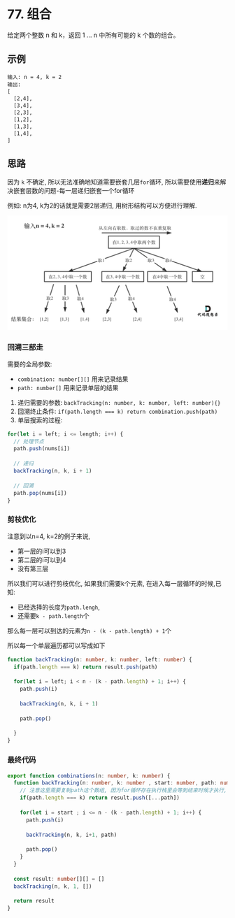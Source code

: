 # 77. 组合 

给定两个整数 n 和 k，返回 1 ... n 中所有可能的 k 个数的组合。

## 示例
```
输入: n = 4, k = 2
输出:
[
  [2,4],
  [3,4],
  [2,3],
  [1,2],
  [1,3],
  [1,4],
]
```

## 思路

因为 `k` 不确定, 所以无法准确地知道需要嵌套几层`for`循环, 所以需要使用**递归**来解决嵌套层数的问题-每一层递归嵌套一个for循环

例如: n为4, k为2的话就是需要2层递归, 用树形结构可以方便进行理解. 

![combination](../../static/img/back-tracking/combination.png)

### 回溯三部走

需要的全局参数:
  * `combination: number[][]` 用来记录结果
  * `path: number[]` 用来记录单层的结果
1. 递归需要的参数: `backTracking(n: number, k: number, left: number){}`
2. 回溯终止条件: `if(path.length === k) return combination.push(path)`
3. 单层搜索的过程: 
  ```typescript
  for(let i = left; i <= length; i++) {
    // 处理节点
    path.push(nums[i])

    // 递归 
    backTracking(n, k, i + 1)

    // 回溯
    path.pop(nums[i])
  }
  ```

### 剪枝优化

注意到以n=4, k=2的例子来说, 
* 第一层的i可以到3
* 第二层的i可以到4 
* 没有第三层 


所以我们可以进行剪枝优化, 如果我们需要k个元素, 在进入每一层循环的时候,已知:
* 已经选择的长度为`path.lengh`, 
* 还需要`k - path.length`个

那么每一层可以到达的元素为`n - (k - path.length) + 1`个

所以每一个单层遍历都可以写成如下
```typescript
function backTracking(n: number, k: number, left: number) {
  if(path.length === k) return result.push(path) 

  for(let i = left; i < n - (k - path.length) + 1; i++) {
    path.push(i)

    backTracking(n, k, i + 1)

    path.pop()

  }
}
```

### 最终代码
```typescript 
export function combinations(n: number, k: number) {
  function backTracking(n: number, k: number , start: number, path: number[]) {
    // 注意这里需要复制path这个数组, 因为for循环存在执行栈里会等到结束时候才执行, 不准确
    if(path.length === k) return result.push([...path])

    for(let i = start ; i <= n - (k - path.length) + 1; i++) {
      path.push(i)

      backTracking(n, k, i+1, path)

      path.pop()
    }
  }

  const result: number[][] = []
  backTracking(n, k, 1, [])

  return result
}
```
